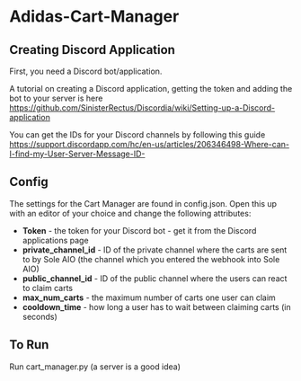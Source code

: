 # Adidas-Cart-Manager

## Creating Discord Application

First, you need a Discord bot/application.

A tutorial on creating a Discord application, getting the token and adding the bot to your server is here https://github.com/SinisterRectus/Discordia/wiki/Setting-up-a-Discord-application 

You can get the IDs for your Discord channels by following this guide https://support.discordapp.com/hc/en-us/articles/206346498-Where-can-I-find-my-User-Server-Message-ID-


## Config

The settings for the Cart Manager are found in config.json. Open this up with an editor of your choice and change the following attributes:

* **Token** - the token for your Discord bot - get it from the Discord applications page
* **private_channel_id** - ID of the private channel where the carts are sent to by Sole AIO (the channel which you entered the webhook into Sole AIO)
* **public_channel_id** - ID of the public channel where the users can react to claim carts
* **max_num_carts** - the maximum number of carts one user can claim
* **cooldown_time** - how long a user has to wait between claiming carts (in seconds)


## To Run

Run cart_manager.py (a server is a good idea)
